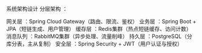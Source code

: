 系统架构设计
分层架构 ：

网关层 ：Spring Cloud Gateway（路由、限流、鉴权）
业务层 ：Spring Boot + JPA（短链生成、用户管理）
缓存层 ：Redis集群（热点短链缓存、访问计数）
消息队列 ：RabbitMQ集群（异步处理、流量削峰）
持久层 ：PostgreSQL（分库分表，主从复制）
安全层 ：Spring Security + JWT（用户认证与授权）

